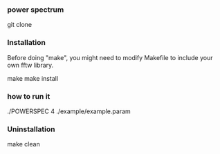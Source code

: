 ### power spectrum

git clone 

### Installation
Before doing "make", you might need to modify Makefile to include your own fftw library.

make
make install

### how to run it 
./POWERSPEC 4 ./example/example.param

### Uninstallation

make clean